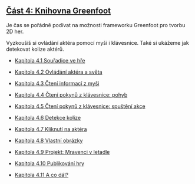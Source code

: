 ## [Část 4: Knihovna Greenfoot](040_greenfoot/README.md)

Je čas se pořádně podívat na možnosti frameworku Greenfoot pro tvorbu 2D her.

Vyzkoušíš si ovládání aktéra pomocí myši i&nbsp;klávesnice. Také si ukážeme jak detekovat kolize aktérů.

 - [Kapitola 4.1 Souřadice ve hře](010_souradnice.md)

 - [Kapitola 4.2 Ovládání aktéra a&nbsp;světa](020_akter-a-svet.md)

 - [Kapitola 4.3 Čtení informací z&nbsp;myši](030_mys.md)

 - [Kapitola 4.4 Čtení pokynů z&nbsp;klávesnice: pohyb](040_klavesnice-pohyb.md)

 - [Kapitola 4.5 Čtení pokynů z&nbsp;klávesnice: spuštění akce](050_klavesnice-akce.md)

 - [Kapitola 4.6 Detekce kolize](060_kolize.md)

 - [Kapitola 4.7 Kliknutí na aktéra](070_kliknuti.md)

 - [Kapitola 4.8 Vlastní obrázky](080_vlastni-obrazky.md)

 - [Kapitola 4.9 Projekt: Mravenci v&nbsp;letadle](090_projekt-mravenci.md)

 - [Kapitola 4.10 Publikování hry](100_publikovani-hry.md)

 - [Kapitola 4.11 A&nbsp;co dál?](110_co-dal.md)
